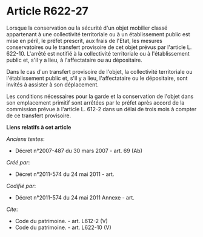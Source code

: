 # Article R622-27

Lorsque la conservation ou la sécurité d'un objet mobilier classé appartenant à une collectivité territoriale ou à un
établissement public est mise en péril, le préfet prescrit, aux frais de l'Etat, les mesures conservatoires ou le transfert
provisoire de cet objet prévus par l'article L. 622-10. L'arrêté est notifié à la collectivité territoriale ou à
l'établissement public et, s'il y a lieu, à l'affectataire ou au dépositaire.

Dans le cas d'un transfert provisoire de l'objet, la collectivité territoriale ou l'établissement public et, s'il y a lieu,
l'affectataire ou le dépositaire, sont invités à assister à son déplacement.

Les conditions nécessaires pour la garde et la conservation de l'objet dans son emplacement primitif sont arrêtées par le
préfet après accord de la commission prévue à l'article L. 612-2 dans un délai de trois mois à compter de ce transfert
provisoire.

**Liens relatifs à cet article**

_Anciens textes_:

  - Décret n°2007-487 du 30 mars 2007 - art. 69 (Ab)

_Créé par_:

  - Décret n°2011-574 du 24 mai 2011  - art.

_Codifié par_:

  - Décret n°2011-574 du 24 mai 2011 Annexe - art.

_Cite_:

  - Code du patrimoine. - art. L612-2 (V)
  - Code du patrimoine. - art. L622-10 (V)
